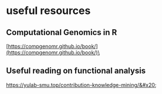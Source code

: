 # useful resources

## Computational Genomics in R

[https://compgenomr.github.io/book/](https://compgenomr.github.io/book/)\


## Useful reading on functional analysis&#x20;

https://yulab-smu.top/contribution-knowledge-mining/&#x20;

&#x20;
